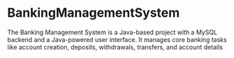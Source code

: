 # BankingManagementSystem
The Banking Management System is a Java-based project with a MySQL backend and a Java-powered user interface. It manages core banking tasks like account creation, deposits, withdrawals, transfers, and account details
